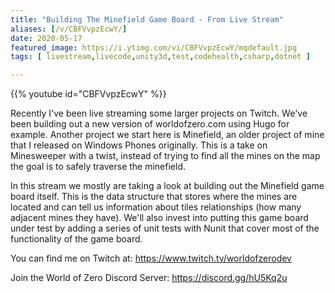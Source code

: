 ```yaml
---
title: "Building The Minefield Game Board - From Live Stream"
aliases: [/v/CBFVvpzEcwY/]
date: 2020-05-17
featured_image: https://i.ytimg.com/vi/CBFVvpzEcwY/mqdefault.jpg
tags: [ livestream,livecode,unity3d,test,codehealth,csharp,dotnet ]

---
```


{{% youtube id="CBFVvpzEcwY" %}}

Recently I've been live streaming some larger projects on Twitch. We've been building out a new version of worldofzero.com using Hugo for example. Another project we start here is Minefield, an older project of mine that I released on Windows Phones originally. This is a take on Minesweeper with a twist, instead of trying to find all the mines on the map the goal is to safely traverse the minefield.

In this stream we mostly are taking a look at building out the Minefield game board itself. This is the data structure that stores where the mines are located and can tell us information about tiles relationships (how many adjacent mines they have). We'll also invest into putting this game board under test by adding a series of unit tests with Nunit that cover most of the functionality of the game board.

You can find me on Twitch at: https://www.twitch.tv/worldofzerodev

Join the World of Zero Discord Server: https://discord.gg/hU5Kq2u